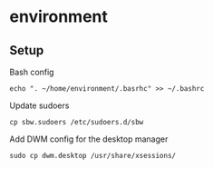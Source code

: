 # environment

## Setup

Bash config

```
echo ". ~/home/environment/.basrhc" >> ~/.bashrc
```

Update sudoers

```
cp sbw.sudoers /etc/sudoers.d/sbw
```

Add DWM config for the desktop manager

```
sudo cp dwm.desktop /usr/share/xsessions/
```
